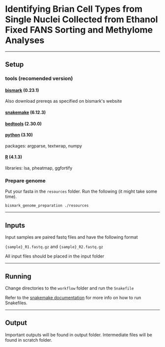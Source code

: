 # Identifying Brian Cell Types from Single Nuclei Collected from Ethanol Fixed FANS Sorting and Methylome Analyses

-----------------------------

## Setup
### tools (recomended version)
#### [bismark](https://www.bioinformatics.babraham.ac.uk/projects/bismark/) (0.23.1)
Also download prereqs as specified on bismark's website
#### [snakemake](https://snakemake.readthedocs.io/en/stable/getting_started/installation.html) (6.12.3)
#### [bedtools](https://anaconda.org/bioconda/bedtools) (2.30.0)
#### [python](https://anaconda.org/conda-forge/python) (3.10)
packages: argparse, textwrap, numpy
#### [R](https://anaconda.org/conda-forge/r-base) (4.1.3)
libraries: lsa, pheatmap, ggfortify

### Prepare genome
Put your fasta in the `resources` folder.
Run the following (it might take some time).

```bismark_genome_preparation ./resources```

----------------------------

## Inputs
Input samples are paired fastq files and have the following format 

`{sample}_R1.fastq.gz` and `{sample}_R2.fastq.gz`

All input files should be placed in the input folder

---------------------------

## Running

Change directories to the `workflow` folder and run the `Snakefile`

Refer to the [snakemake documentation](https://snakemake.readthedocs.io/en/stable/) for more info on how to run Snakefiles.

----------------------------

## Output
Important outputs will be found in output folder.
Intermediate files will be found in scratch folder.

